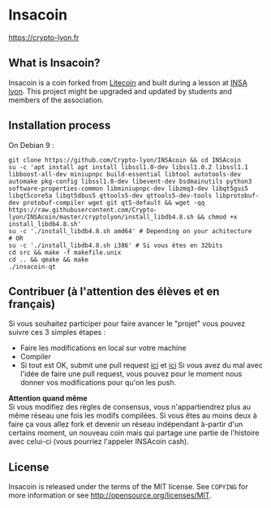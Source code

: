 Insacoin
================================

https://crypto-lyon.fr

What is Insacoin?
----------------

Insacoin is a coin forked from [Litecoin](https://github.com/litecoin-project/litecoin) and built during a lesson at [INSA lyon](https://www.insa-lyon.fr/). This project might be upgraded and updated by students and members of the association. 

Installation process
--------------------
On Debian 9 :
```
git clone https://github.com/Crypto-lyon/INSAcoin && cd INSAcoin
su -c 'apt install apt install libssl1.0-dev libssl1.0.2 libssl1.1 libboost-all-dev miniupnpc build-essential libtool autotools-dev automake pkg-config libssl1.0-dev libevent-dev bsdmainutils python3 software-properties-common libminiupnpc-dev libzmq3-dev libqt5gui5 libqt5core5a libqt5dbus5 qttools5-dev qttools5-dev-tools libprotobuf-dev protobuf-compiler wget git qt5-default && wget -qq https://raw.githubusercontent.com/Crypto-lyon/INSAcoin/master/cryptolyon/install_libdb4.8.sh && chmod +x install_libdb4.8.sh'
su -c './install_libdb4.8.sh amd64' # Depending on your achitecture
# OR
su -c './install_libdb4.8.sh i386' # Si vous êtes en 32bits
cd src && make -f makefile.unix
cd .. && qmake && make
./insacoin-qt
```

Contribuer (à l'attention des élèves et en français)
----------------------------------------------------
Si vous souhaitez participer pour faire avancer le "projet" vous pouvez suivre ces 3 simples étapes :  
- Faire les modifications en local sur votre machine
- Compiler
- Si tout est OK, submit une pull request [ici](https://help.github.com/articles/creating-a-pull-request/) et [ici](https://hisham.hm/2016/01/01/how-to-make-a-pull-request-on-github-a-quick-tutorial/)
Si vous avez du mal avec l'idée de faire une pull request, vous pouvez pour le moment nous donner vos modifications pour qu'on les push.  

**__Attention quand même__**  
Si vous modifiez des règles de consensus, vous n'appartiendrez plus au même réseau une fois les modifs compilées. Si vous êtes au moins deux à faire ça vous allez fork et devenir un réseau indépendant à-partir d'un certains moment, un nouveau coin mais qui partage une partie de l'histoire avec celui-ci (vous pourriez l'appeler INSAcoin cash).


License
-------

Insacoin is released under the terms of the MIT license. See `COPYING` for more
information or see http://opensource.org/licenses/MIT.

